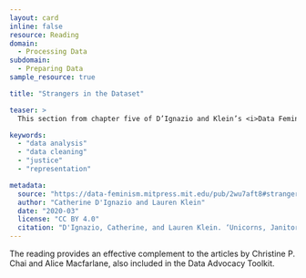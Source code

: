 ```yaml
---
layout: card
inline: false
resource: Reading
domain:
  - Processing Data
subdomain:
  - Preparing Data
sample_resource: true

title: "Strangers in the Dataset"

teaser: >
  This section from chapter five of D’Ignazio and Klein’s <i>Data Feminism</i> takes a critical look at the metaphor of “cleaning” data, assesses the implications of thinking about data in this way, and challenges readers to think more deeply about the assumptions that guide data the data gathering and preparation process. 

keywords:
  - "data analysis"
  - "data cleaning"
  - "justice"
  - "representation"

metadata:
  source: "https://data-feminism.mitpress.mit.edu/pub/2wu7aft8#strangers-in-the-dataset"
  author: "Catherine D'Ignazio and Lauren Klein"
  date: "2020-03"
  license: "CC BY 4.0"
  citation: "D'Ignazio, Catherine, and Lauren Klein. ‘Unicorns, Janitors, Ninjas, Wizards, and Rock Stars.’ Data Feminism, MIT Press, 16 Mar. 2020, data-feminism.mitpress.mit.edu/pub/2wu7aft8#strangers-in-the-dataset. Accessed 31 July 2024."
---
```

The reading provides an effective complement to the articles by Christine P. Chai and Alice Macfarlane, also included in the Data Advocacy Toolkit.
